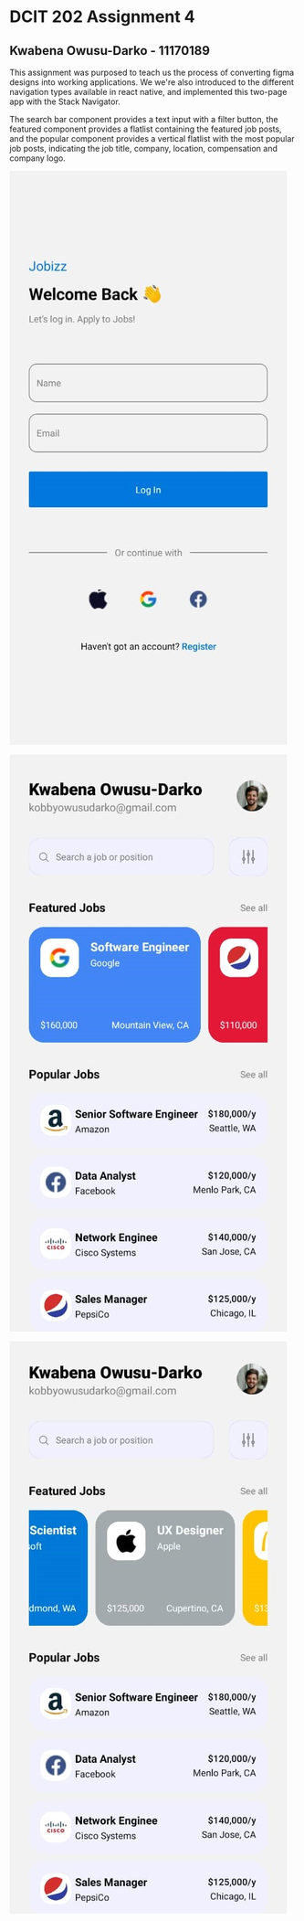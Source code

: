 # DCIT 202 Assignment 4
## Kwabena Owusu-Darko - 11170189

This assignment was purposed to teach us the process of converting figma designs into working applications. We we're also introduced to the different navigation types available in react native, and implemented this two-page app with the Stack Navigator.

The search bar component provides a text input with a filter button, the featured component provides a flatlist containing the featured job posts, and the popular component provides a vertical flatlist with the most popular job posts, indicating the job title, company, location, compensation and company logo.

![Login Page](./assets/app-3.jpg)

![Home Page](./assets/app-2.jpg)

![Home Page](./assets/app-1.jpg)